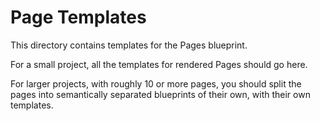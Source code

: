 # Page Templates

This directory contains templates for the Pages blueprint.

For a small project, all the templates for rendered Pages should go here.

For larger projects, with roughly 10 or more pages, you should split the pages into semantically separated blueprints of their own, with their own templates.
